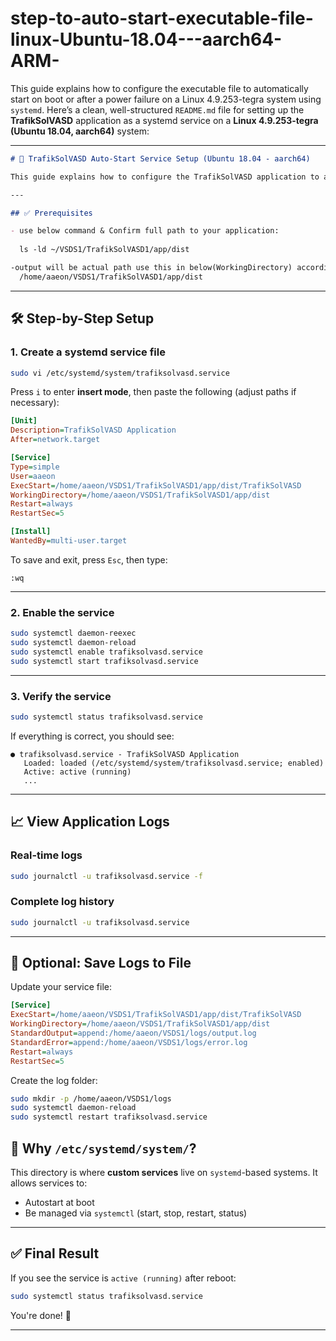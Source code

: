 # step-to-auto-start-executable-file-linux-Ubuntu-18.04---aarch64-ARM-
This guide explains how to configure the executable file to automatically start on boot or after a power failure on a Linux 4.9.253-tegra system using `systemd`.
Here’s a clean, well-structured `README.md` file for setting up the **TrafikSolVASD** application as a systemd service on a **Linux 4.9.253-tegra (Ubuntu 18.04, aarch64)** system:

---

````markdown
# 🚦 TrafikSolVASD Auto-Start Service Setup (Ubuntu 18.04 - aarch64)

This guide explains how to configure the TrafikSolVASD application to automatically start on boot or after a power failure on a Linux 4.9.253-tegra system using `systemd`.

---

## ✅ Prerequisites

- use below command & Confirm full path to your application:
 
  ls -ld ~/VSDS1/TrafikSolVASD1/app/dist

-output will be actual path use this in below(WorkingDirectory) accordingly
  /home/aaeon/VSDS1/TrafikSolVASD1/app/dist

````

---

## 🛠 Step-by-Step Setup

### 1. Create a systemd service file

```bash
sudo vi /etc/systemd/system/trafiksolvasd.service
```

Press `i` to enter **insert mode**, then paste the following (adjust paths if necessary):

```ini
[Unit]
Description=TrafikSolVASD Application
After=network.target

[Service]
Type=simple
User=aaeon
ExecStart=/home/aaeon/VSDS1/TrafikSolVASD1/app/dist/TrafikSolVASD
WorkingDirectory=/home/aaeon/VSDS1/TrafikSolVASD1/app/dist
Restart=always
RestartSec=5

[Install]
WantedBy=multi-user.target
```

To save and exit, press `Esc`, then type:

```
:wq
```

---

### 2. Enable the service

```bash
sudo systemctl daemon-reexec
sudo systemctl daemon-reload
sudo systemctl enable trafiksolvasd.service
sudo systemctl start trafiksolvasd.service
```

---

### 3. Verify the service

```bash
sudo systemctl status trafiksolvasd.service
```

If everything is correct, you should see:

```
● trafiksolvasd.service - TrafikSolVASD Application
   Loaded: loaded (/etc/systemd/system/trafiksolvasd.service; enabled)
   Active: active (running)
   ...
```

---

## 📈 View Application Logs

### Real-time logs

```bash
sudo journalctl -u trafiksolvasd.service -f
```

### Complete log history

```bash
sudo journalctl -u trafiksolvasd.service
```

---

## 💾 Optional: Save Logs to File

Update your service file:

```ini
[Service]
ExecStart=/home/aaeon/VSDS1/TrafikSolVASD1/app/dist/TrafikSolVASD
WorkingDirectory=/home/aaeon/VSDS1/TrafikSolVASD1/app/dist
StandardOutput=append:/home/aaeon/VSDS1/logs/output.log
StandardError=append:/home/aaeon/VSDS1/logs/error.log
Restart=always
RestartSec=5
```

Create the log folder:

```bash
sudo mkdir -p /home/aaeon/VSDS1/logs
sudo systemctl daemon-reload
sudo systemctl restart trafiksolvasd.service
```


## 📂 Why `/etc/systemd/system/`?

This directory is where **custom services** live on `systemd`-based systems. It allows services to:

* Autostart at boot
* Be managed via `systemctl` (start, stop, restart, status)

---

## ✅ Final Result

If you see the service is `active (running)` after reboot:

```bash
sudo systemctl status trafiksolvasd.service
```

You're done! 🎉

---

